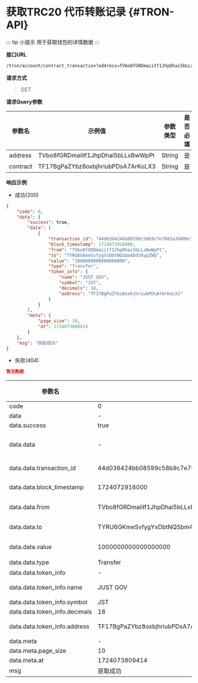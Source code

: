 # 获取TRC20 代币转账记录 {#TRON-API}

::: tip 小提示
用于获取钱包的详情数据
:::

**接口URL**

  ```sh
/tron/account/contract_transaction?address=TVbo8fGRDmaiitf1JhpDhai5bLLxBwWpPt&contract=TF17BgPaZYbz8oxbjhriubPDsA7ArKoLX3
  ```

**请求方式**

> GET

**请求Query参数**

| 参数名   | 示例值                             | 参数类型 | 是否必填 | 参数描述 |
| -------- | ---------------------------------- | -------- | -------- | -------- |
| address  | TVbo8fGRDmaiitf1JhpDhai5bLLxBwWpPt | String   | 是       | -        |
| contract | TF17BgPaZYbz8oxbjhriubPDsA7ArKoLX3 | String   | 是       | -        |



**响应示例**

* 成功(200)

```json
{
    "code": 0,
    "data": {
        "success": true,
        "data": [
            {
                "transaction_id": "44d036424bb08599c58b9c7e7082a3d406cf1beecfaa2a0a17f5d177662f37b5",
                "block_timestamp": 1724072916000,
                "from": "TVbo8fGRDmaiitf1JhpDhai5bLLxBwWpPt",
                "to": "TYRU6GKmeSvfygYxDbtNQSbm4DdtRypZWQ",
                "value": "1000000000000000000",
                "type": "Transfer",
                "token_info": {
                    "name": "JUST GOV",
                    "symbol": "JST",
                    "decimals": 18,
                    "address": "TF17BgPaZYbz8oxbjhriubPDsA7ArKoLX3"
                }
            }
        ],
        "meta": {
            "page_size": 10,
            "at": 1724073809414
        }
    },
    "msg": "获取成功"
}


```

* 失败(404)

```json
暂无数据
```

| 参数名                        | 示例值                                                           | 参数类型 | 参数描述     |
| ----------------------------- | ---------------------------------------------------------------- | -------- | ------------ |
| code                          | 0                                                                | Number   | -            |
| data                          | -                                                                | Object   |              |
| data.success                  | true                                                             | Boolean  | -            |
| data.data                     | -                                                                | Array    | 转账清单数据 |
| data.data.transaction_id      | 44d036424bb08599c58b9c7e7082a3d406cf1beecfaa2a0a17f5d177662f37b5 | String   | 转账Hash     |
| data.data.block_timestamp     | 1724072916000                                                    | Number   | 转账时间     |
| data.data.from                | TVbo8fGRDmaiitf1JhpDhai5bLLxBwWpPt                               | String   | 发送钱包     |
| data.data.to                  | TYRU6GKmeSvfygYxDbtNQSbm4DdtRypZWQ                               | String   | 接收钱包     |
| data.data.value               | 1000000000000000000                                              | String   | 转账数额     |
| data.data.type                | Transfer                                                         | String   | 类型         |
| data.data.token_info          | -                                                                | Object   | -            |
| data.data.token_info.name     | JUST GOV                                                         | String   | 代币名称     |
| data.data.token_info.symbol   | JST                                                              | String   | -            |
| data.data.token_info.decimals | 18                                                               | Number   | -            |
| data.data.token_info.address  | TF17BgPaZYbz8oxbjhriubPDsA7ArKoLX3                               | String   | 代币地址     |
| data.meta                     | -                                                                | Object   | -            |
| data.meta.page_size           | 10                                                               | Number   | -            |
| data.meta.at                  | 1724073809414                                                    | Number   | -            |
| msg                           | 获取成功                                                         | String   | -            |
